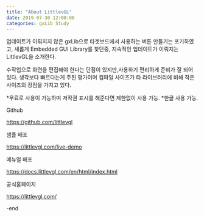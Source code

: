 ```yaml
---
title: "About LittlevGL"
date: 2019-07-30 12:00:00
categories: gxLib Study
---
```


업데이트가 이뤄지지 않은 gxLib으로 타겟보드에서 사용하는 버튼 만들기는 포기하였고, 
새롭게 Embedded GUI Library를 찾던중, 지속적인 업데이트가 이뤄지는 LittlevGL을 소개한다.

수작업으로 화면을 편집해야 한다는 단점이 있지만,사용하기 편리하게 준비가 잘 되어 있다.
생각보다 빠르다는게 주된 평가이며 컴파일 사이즈가 타 라이브러리에 비해 작은 사이즈의 장점을 가지고 있다.

*무료로 사용이 가능하며 저작권 표시를 해준다면 제한없이 사용 가능.
*한글 사용 가능.


Github

<https://github.com/littlevgl>


샘플 배포

<https://littlevgl.com/live-demo>


메뉴얼 배포

<https://docs.littlevgl.com/en/html/index.html>


공식홈페이지

<https://littlevgl.com/>


-end
